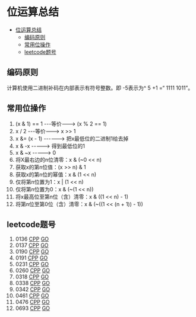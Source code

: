 # 位运算总结 #

- [位运算总结](#位运算总结)
  - [编码原则](#编码原则)
  - [常用位操作](#常用位操作)
  - [leetcode题号](#leetcode题号)

## 编码原则 ##
计算机使用二进制补码在内部表示有符号整数。即 -5表示为^ 5 +1 =“ 1111 1011”。
## 常用位操作 ##
1. (x & 1) == 1 ---等价---> (x % 2 == 1)
2. x / 2 ---等价---> x >> 1
3. x &= (x - 1) ------> 把x最低位的二进制1给去掉
4. x & -x -----> 得到最低位的1
5. x & ~x -----> 0
6. 将X最右边的n位清零：x & (~0 << n)
7. 获取x的第n位值：(x >> n) & 1
8. 获取x的第n位的幂值：x & (1 << n)
9. 仅将第n位置为1：x | (1 << n)
10. 仅将第n位置为0：x & (~(1 << n))
11. 将x最高位至第n位（含）清零：x & ((1 << n) - 1)
12. 将第n位至第0位（含）清零：x & (~((1 << (n + 1)) - 1))
## leetcode题号 ##
1. 0136 [CPP](../leetcode/0136.cpp) [GO](../leetcode/0136.go)
2. 0137 [CPP](../leetcode/0137.cpp) [GO](../leetcode/0137.go)
3. 0190 [CPP](../leetcode/0190.cpp) [GO](../leetcode/0190.go)
4. 0191 [CPP](../leetcode/0191.cpp) [GO](../leetcode/0191.go)
5. 0231 [CPP](../leetcode/0231.cpp) [GO](../leetcode/0231.go)
6. 0260 [CPP](../leetcode/0260.cpp) [GO](../leetcode/0260.go)
7. 0318 [CPP](../leetcode/0318.cpp) [GO](../leetcode/0318.go)
8. 0338 [CPP](../leetcode/0338.cpp) [GO](../leetcode/0338.go)
9. 0342 [CPP](../leetcode/0342.cpp) [GO](../leetcode/0342.go)
10. 0461 [CPP](../leetcode/0461.cpp) [GO](../leetcode/0461.go)
11. 0476 [CPP](../leetcode/0476.cpp) [GO](../leetcode/0476.go)
12. 0693 [CPP](../leetcode/0693.cpp) [GO](../leetcode/0693.go)
